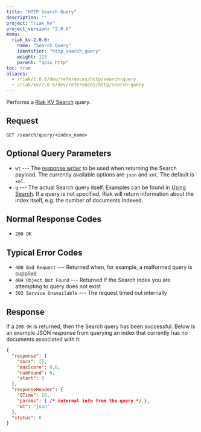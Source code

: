 ```yaml
---
title: "HTTP Search Query"
description: ""
project: "riak_kv"
project_version: "2.0.6"
menu:
  riak_kv-2.0.6:
    name: "Search Query"
    identifier: "http_search_query"
    weight: 113
    parent: "apis_http"
toc: true
aliases:
  - /riak/2.0.6/dev/references/http/search-query
  - /riak/kv/2.0.6/dev/references/http/search-query
---
```


Performs a [Riak KV Search](/riak/kv/2.0.6/developing/usage/search) query.

## Request

```
GET /search/query/<index_name>
```

## Optional Query Parameters

* `wt` --- The [response
    writer](https://cwiki.apache.org/confluence/display/solr/Response+Writers)
    to be used when returning the Search payload. The currently
    available options are `json` and `xml`. The default is `xml`.
* `q` --- The actual Search query itself. Examples can be found in
    [Using Search](/riak/kv/2.0.6/developing/usage/search). If a query is not specified, Riak will return
    information about the index itself, e.g. the number of documents
    indexed.

## Normal Response Codes

* `200 OK`

## Typical Error Codes

* `400 Bad Request` --- Returned when, for example, a malformed query is
    supplied
* `404 Object Not Found` --- Returned if the Search index you are
    attempting to query does not exist
* `503 Service Unavailable` --- The request timed out internally

## Response

If a `200 OK` is returned, then the Search query has been successful.
Below is an example JSON response from querying an index that currently
has no documents associated with it:

```json
{
  "response": {
    "docs": [],
    "maxScore": 0.0,
    "numFound": 0,
    "start": 0
  },
  "responseHeader": {
    "QTime": 10,
    "params": { /* internal info from the query */ },
    "wt": "json"
  },
  "status": 0
}
```
